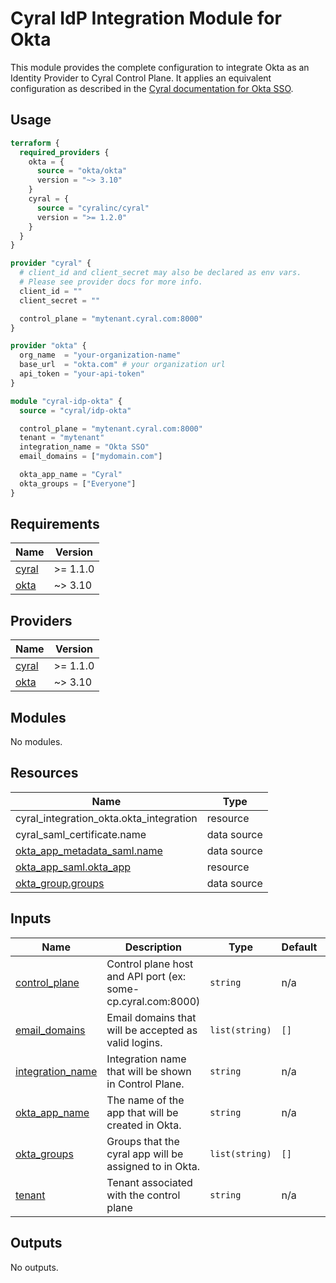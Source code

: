 # Cyral IdP Integration Module for Okta

This module provides the complete configuration to integrate Okta as an Identity Provider to Cyral Control Plane. It applies an equivalent configuration as described in the [Cyral documentation for Okta SSO](https://cyral.com/docs/sso-okta).

## Usage

```terraform
terraform {
  required_providers {
    okta = {
      source = "okta/okta"
      version = "~> 3.10"
    }
    cyral = {
      source = "cyralinc/cyral"
      version = ">= 1.2.0"
    }
  }
}

provider "cyral" {
  # client_id and client_secret may also be declared as env vars.
  # Please see provider docs for more info.
  client_id = ""
  client_secret = ""

  control_plane = "mytenant.cyral.com:8000"
}

provider "okta" {
  org_name  = "your-organization-name"
  base_url  = "okta.com" # your organization url
  api_token = "your-api-token"
}

module "cyral-idp-okta" {
  source = "cyral/idp-okta"

  control_plane = "mytenant.cyral.com:8000"
  tenant = "mytenant"
  integration_name = "Okta SSO"
  email_domains = ["mydomain.com"]

  okta_app_name = "Cyral"
  okta_groups = ["Everyone"]
}
```

## Requirements

| Name | Version |
|------|---------|
| <a name="requirement_cyral"></a> [cyral](#requirement\_cyral) | >= 1.1.0 |
| <a name="requirement_okta"></a> [okta](#requirement\_okta) | ~> 3.10 |

## Providers

| Name | Version |
|------|---------|
| <a name="provider_cyral"></a> [cyral](#provider\_cyral) | >= 1.1.0 |
| <a name="provider_okta"></a> [okta](#provider\_okta) | ~> 3.10 |

## Modules

No modules.

## Resources

| Name | Type |
|------|------|
| cyral_integration_okta.okta_integration | resource |
| cyral_saml_certificate.name | data source |
| [okta_app_metadata_saml.name](https://registry.terraform.io/providers/okta/okta/latest/docs/data-sources/app_metadata_saml) | data source |
| [okta_app_saml.okta_app](https://registry.terraform.io/providers/okta/okta/latest/docs/resources/app_saml) | resource |
| [okta_group.groups](https://registry.terraform.io/providers/okta/okta/latest/docs/data-sources/group) | data source |

## Inputs

| Name | Description | Type | Default | Required |
|------|-------------|------|---------|:--------:|
| <a name="input_control_plane"></a> [control\_plane](#input\_control\_plane) | Control plane host and API port (ex: some-cp.cyral.com:8000) | `string` | n/a | yes |
| <a name="input_email_domains"></a> [email\_domains](#input\_email\_domains) | Email domains that will be accepted as valid logins. | `list(string)` | `[]` | no |
| <a name="input_integration_name"></a> [integration\_name](#input\_integration\_name) | Integration name that will be shown in Control Plane. | `string` | n/a | yes |
| <a name="input_okta_app_name"></a> [okta\_app\_name](#input\_okta\_app\_name) | The name of the app that will be created in Okta. | `string` | n/a | yes |
| <a name="input_okta_groups"></a> [okta\_groups](#input\_okta\_groups) | Groups that the cyral app will be assigned to in Okta. | `list(string)` | `[]` | no |
| <a name="input_tenant"></a> [tenant](#input\_tenant) | Tenant associated with the control plane | `string` | n/a | yes |

## Outputs

No outputs.
